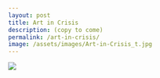 ```yaml
---
layout: post
title: Art in Crisis
description: (copy to come)
permalink: /art-in-crisis/
image: /assets/images/Art-in-Crisis_t.jpg
---
```


![](http://art.peteashton.com/assets/images/art-in-crisis.jpg)
